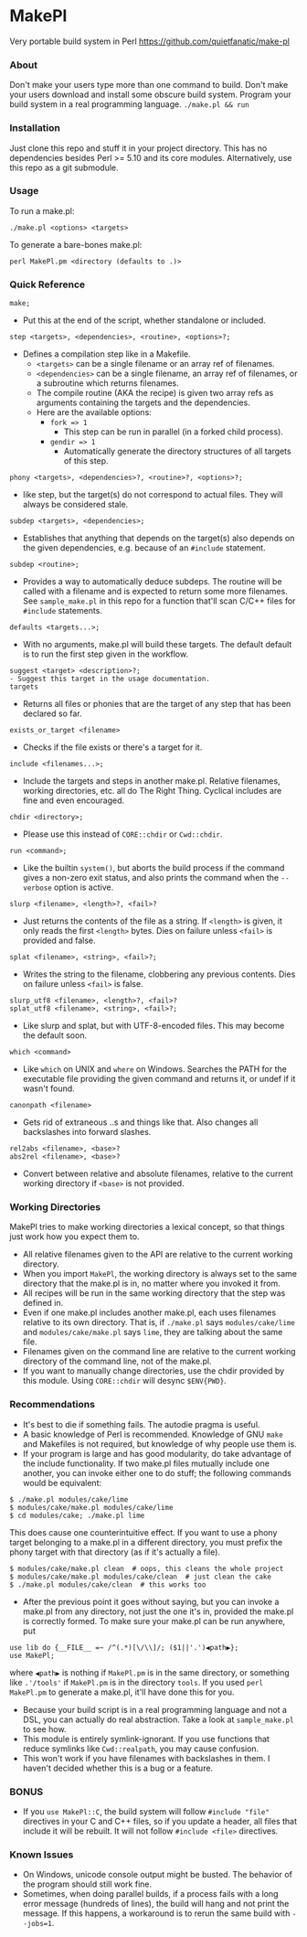MakePl
======

Very portable build system in Perl
https://github.com/quietfanatic/make-pl

### About

Don't make your users type more than one command to build.
Don't make your users download and install some obscure build system.
Program your build system in a real programming language.
`./make.pl && run`

### Installation

Just clone this repo and stuff it in your project directory.
This has no dependencies besides Perl >= 5.10 and its core modules.
Alternatively, use this repo as a git submodule.

### Usage

To run a make.pl:
```
./make.pl <options> <targets>
```
To generate a bare-bones make.pl:
```
perl MakePl.pm <directory (defaults to .)>
```
### Quick Reference
```
make;
```
- Put this at the end of the script, whether standalone or included.
```
step <targets>, <dependencies>, <routine>, <options>?;
```
- Defines a compilation step like in a Makefile.
   - `<targets>` can be a single filename or an array ref of filenames.
   - `<dependencies>` can be a single filename, an array ref of filenames,
          or a subroutine which returns filenames.
   - The compile routine (AKA the recipe) is given two array refs as
          arguments containing the targets and the dependencies.
   - Here are the available options:
       - `fork => 1`
           - This step can be run in parallel (in a forked child process).
       - `gendir => 1`
           - Automatically generate the directory structures of all
             targets of this step.
```
phony <targets>, <dependencies>?, <routine>?, <options>?;
```
- like step, but the target(s) do not correspond to actual files.  They will
  always be considered stale.
```
subdep <targets>, <dependencies>;
```
- Establishes that anything that depends on the target(s) also depends
  on the given dependencies, e.g. because of an `#include` statement.
```
subdep <routine>;
```
- Provides a way to automatically deduce subdeps.  The routine will be called
  with a filename and is expected to return some more filenames.  See
  `sample_make.pl` in this repo for a function that'll scan C/C++ files for
  `#include` statements.
```
defaults <targets...>;
```
- With no arguments, make.pl will build these targets.  The default default is
  to run the first step given in the workflow.
```
suggest <target> <description>?;
- Suggest this target in the usage documentation.
targets
```
- Returns all files or phonies that are the target of any step that has
  been declared so far.
```
exists_or_target <filename>
```
- Checks if the file exists or there's a target for it.
```
include <filenames...>;
```
- Include the targets and steps in another make.pl.  Relative filenames, working
  directories, etc. all do The Right Thing.  Cyclical includes are fine and even
  encouraged.
```
chdir <directory>;
```
- Please use this instead of `CORE::chdir` or `Cwd::chdir`.
```
run <command>;
```
- Like the builtin `system()`, but aborts the build process if the command gives a
  non-zero exit status, and also prints the command when the `--verbose` option is
  active.
```
slurp <filename>, <length>?, <fail>?
```
- Just returns the contents of the file as a string.  If `<length>` is given, it
  only reads the first `<length>` bytes.  Dies on failure unless `<fail>` is
  provided and false.
```
splat <filename>, <string>, <fail>?;
```
- Writes the string to the filename, clobbering any previous contents.  Dies on
  failure unless `<fail>` is false.
```
slurp_utf8 <filename>, <length>?, <fail>?
splat_utf8 <filename>, <string>, <fail>?;
```
- Like slurp and splat, but with UTF-8-encoded files.  This may become the
  default soon.
```
which <command>
```
- Like `which` on UNIX and `where` on Windows.  Searches the PATH for the
  executable file providing the given command and returns it, or undef if it
  wasn't found.
```
canonpath <filename>
```
- Gets rid of extraneous ..s and things like that.  Also changes all backslashes
  into forward slashes.
```
rel2abs <filename>, <base>?
abs2rel <filename>, <base>?
```
- Convert between relative and absolute filenames, relative to the current
  working directory if `<base>` is not provided.

### Working Directories

MakePl tries to make working directories a lexical concept, so that things
just work how you expect them to.

- All relative filenames given to the API are relative to the current working
  directory.
- When you import `MakePl`, the working directory is always set to the same
  directory that the make.pl is in, no matter where you invoked it from.
- All recipes will be run in the same working directory that the step was
  defined in.
- Even if one make.pl includes another make.pl, each uses filenames relative to
  its own directory.  That is, if `./make.pl` says `modules/cake/lime` and
  `modules/cake/make.pl` says `lime`, they are talking about the same file.
- Filenames given on the command line are relative to the current working
  directory of the command line, not of the make.pl.
- If you want to manually change directories, use the chdir provided by this
  module.  Using `CORE::chdir` will desync `$ENV{PWD}`.

### Recommendations

- It's best to die if something fails.  The autodie pragma is useful.
- A basic knowledge of Perl is recommended.  Knowledge of GNU `make` and
  Makefiles is not required, but knowledge of why people use them is.
- If your program is large and has good modularity, do take advantage of the
  include functionality.  If two make.pl files mutually include one another, you
  can invoke either one to do stuff; the following commands would be equivalent:
```
$ ./make.pl modules/cake/lime
$ modules/cake/make.pl modules/cake/lime
$ cd modules/cake; ./make.pl lime
```
  This does cause one counterintuitive effect.  If you want to use a phony
  target belonging to a make.pl in a different directory, you must prefix
  the phony target with that directory (as if it's actually a file).
```
$ modules/cake/make.pl clean  # oops, this cleans the whole project
$ modules/cake/make.pl modules/cake/clean  # just clean the cake
$ ./make.pl modules/cake/clean  # this works too
```
- After the previous point it goes without saying, but you can invoke a
  make.pl from any directory, not just the one it's in, provided the make.pl
  is correctly formed.  To make sure your make.pl can be run anywhere, put
```
use lib do {__FILE__ =~ /^(.*)[\/\\]/; ($1||'.')◀path▶};
use MakePl;
```
  where `◀path▶` is nothing if `MakePl.pm` is in the same directory, or
  something like `.'/tools'` if `MakePl.pm` is in the directory `tools`. If you
  used `perl MakePl.pm` to generate a make.pl, it'll have done this for you.

- Because your build script is in a real programming language and not a DSL, you
  can actually do real abstraction.  Take a look at `sample_make.pl` to see how.
- This module is entirely symlink-ignorant.  If you use functions that reduce
  symlinks like `Cwd::realpath`, you may cause confusion.
- This won't work if you have filenames with backslashes in them.  I haven't
  decided whether this is a bug or a feature.

### BONUS

- If you `use MakePl::C`, the build system will follow `#include "file"` directives
  in your C and C++ files, so if you update a header, all files that include it
  will be rebuilt.  It will not follow `#include <file>` directives.

### Known Issues

- On Windows, unicode console output might be busted.  The behavior of the
  program should still work fine.
- Sometimes, when doing parallel builds, if a process fails with a long error
  message (hundreds of lines), the build will hang and not print the message.
  If this happens, a workaround is to rerun the same build with `--jobs=1`.
